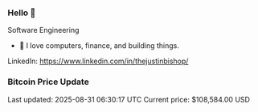### Hello 🤙  

Software Engineering

- 🔭 I love computers, finance, and building things.
  
LinkedIn: https://www.linkedin.com/in/thejustinbishop/  













































































































































































































































































































































































































































































































































































































































































































































































































































































































































































































































### Bitcoin Price Update
Last updated: 2025-08-31 06:30:17 UTC
Current price: $108,584.00 USD
